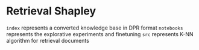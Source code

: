 # Retrieval Shapley

`index` represents a converted knowledge base in DPR format
`notebooks` represents the explorative experiments and finetuning
`src` represents K-NN algorithm for retrieval documents
